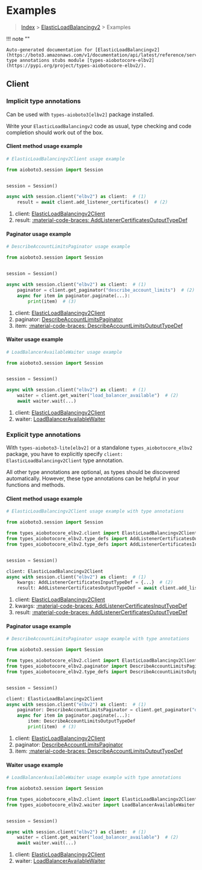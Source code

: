# Examples

> [Index](../README.md) > [ElasticLoadBalancingv2](./README.md) > Examples

!!! note ""

    Auto-generated documentation for [ElasticLoadBalancingv2](https://boto3.amazonaws.com/v1/documentation/api/latest/reference/services/elbv2.html#elasticloadbalancingv2)
    type annotations stubs module [types-aiobotocore-elbv2](https://pypi.org/project/types-aiobotocore-elbv2/).

## Client

### Implicit type annotations

Can be used with `types-aioboto3[elbv2]` package installed.

Write your `ElasticLoadBalancingv2` code as usual,
type checking and code completion should work out of the box.



#### Client method usage example

```python
# ElasticLoadBalancingv2Client usage example

from aioboto3.session import Session


session = Session()

async with session.client("elbv2") as client:  # (1)
    result = await client.add_listener_certificates()  # (2)
```

1. client: [ElasticLoadBalancingv2Client](./client.md)
2. result: [:material-code-braces: AddListenerCertificatesOutputTypeDef](./type_defs.md#addlistenercertificatesoutputtypedef)



#### Paginator usage example

```python
# DescribeAccountLimitsPaginator usage example

from aioboto3.session import Session


session = Session()

async with session.client("elbv2") as client:  # (1)
    paginator = client.get_paginator("describe_account_limits")  # (2)
    async for item in paginator.paginate(...):
        print(item)  # (3)
```

1. client: [ElasticLoadBalancingv2Client](./client.md)
2. paginator: [DescribeAccountLimitsPaginator](./paginators.md#describeaccountlimitspaginator)
3. item: [:material-code-braces: DescribeAccountLimitsOutputTypeDef](./type_defs.md#describeaccountlimitsoutputtypedef)



#### Waiter usage example

```python
# LoadBalancerAvailableWaiter usage example

from aioboto3.session import Session


session = Session()

async with session.client("elbv2") as client:  # (1)
    waiter = client.get_waiter("load_balancer_available")  # (2)
    await waiter.wait(...)
```

1. client: [ElasticLoadBalancingv2Client](./client.md)
2. waiter: [LoadBalancerAvailableWaiter](./waiters.md#loadbalanceravailablewaiter)


### Explicit type annotations

With `types-aioboto3-lite[elbv2]`
or a standalone `types_aiobotocore_elbv2` package, you have to explicitly specify
`client: ElasticLoadBalancingv2Client` type annotation.

All other type annotations are optional, as types should be discovered automatically.
However, these type annotations can be helpful in your functions and methods.


#### Client method usage example

```python
# ElasticLoadBalancingv2Client usage example with type annotations

from aioboto3.session import Session

from types_aiobotocore_elbv2.client import ElasticLoadBalancingv2Client
from types_aiobotocore_elbv2.type_defs import AddListenerCertificatesOutputTypeDef
from types_aiobotocore_elbv2.type_defs import AddListenerCertificatesInputTypeDef


session = Session()

client: ElasticLoadBalancingv2Client
async with session.client("elbv2") as client:  # (1)
    kwargs: AddListenerCertificatesInputTypeDef = {...}  # (2)
    result: AddListenerCertificatesOutputTypeDef = await client.add_listener_certificates(**kwargs)  # (3)
```

1. client: [ElasticLoadBalancingv2Client](./client.md)
2. kwargs: [:material-code-braces: AddListenerCertificatesInputTypeDef](./type_defs.md#addlistenercertificatesinputtypedef)
3. result: [:material-code-braces: AddListenerCertificatesOutputTypeDef](./type_defs.md#addlistenercertificatesoutputtypedef)



#### Paginator usage example

```python
# DescribeAccountLimitsPaginator usage example with type annotations

from aioboto3.session import Session

from types_aiobotocore_elbv2.client import ElasticLoadBalancingv2Client
from types_aiobotocore_elbv2.paginator import DescribeAccountLimitsPaginator
from types_aiobotocore_elbv2.type_defs import DescribeAccountLimitsOutputTypeDef


session = Session()

client: ElasticLoadBalancingv2Client
async with session.client("elbv2") as client:  # (1)
    paginator: DescribeAccountLimitsPaginator = client.get_paginator("describe_account_limits")  # (2)
    async for item in paginator.paginate(...):
        item: DescribeAccountLimitsOutputTypeDef
        print(item)  # (3)
```

1. client: [ElasticLoadBalancingv2Client](./client.md)
2. paginator: [DescribeAccountLimitsPaginator](./paginators.md#describeaccountlimitspaginator)
3. item: [:material-code-braces: DescribeAccountLimitsOutputTypeDef](./type_defs.md#describeaccountlimitsoutputtypedef)



#### Waiter usage example

```python
# LoadBalancerAvailableWaiter usage example with type annotations

from aioboto3.session import Session

from types_aiobotocore_elbv2.client import ElasticLoadBalancingv2Client
from types_aiobotocore_elbv2.waiter import LoadBalancerAvailableWaiter


session = Session()

async with session.client("elbv2") as client:  # (1)
    waiter = client.get_waiter("load_balancer_available")  # (2)
    await waiter.wait(...)
```

1. client: [ElasticLoadBalancingv2Client](./client.md)
2. waiter: [LoadBalancerAvailableWaiter](./waiters.md#loadbalanceravailablewaiter)


